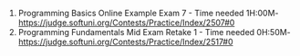 1.	Programming Basics Online Example Exam 7 - Time needed 1H:00M- https://judge.softuni.org/Contests/Practice/Index/2507#0
2.	Programming Fundamentals Mid Exam Retake 1 - Time needed 0H:50M- https://judge.softuni.org/Contests/Practice/Index/2517#0